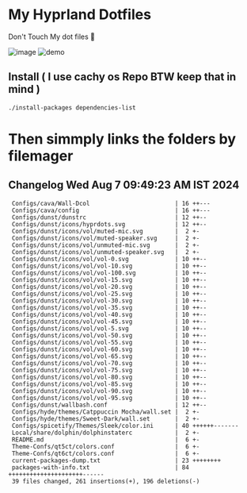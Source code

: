 # My Hyprland Dotfiles
  Don't Touch My dot files 🙂
 

  ![image](https://github.com/ALEX5402/dotfiles/assets/76860596/2fbe6020-4d76-4cf7-b052-58ff43cda405)
  ![demo](https://github.com/ALEX5402/dotfiles/assets/76860596/ff68bba7-e8da-49d3-a716-3ed3d73cfc25)

## Install ( I use cachy os Repo BTW keep that in mind )
``` ./install-packages dependencies-list ```

# Then simmply links the folders by filemager
 
## Changelog Wed Aug  7 09:49:23 AM IST 2024
```
 Configs/cava/Wall-Dcol                        | 16 ++---
 Configs/cava/config                           | 16 ++---
 Configs/dunst/dunstrc                         | 12 ++--
 Configs/dunst/icons/hyprdots.svg              | 12 ++--
 Configs/dunst/icons/vol/muted-mic.svg         |  2 +-
 Configs/dunst/icons/vol/muted-speaker.svg     |  2 +-
 Configs/dunst/icons/vol/unmuted-mic.svg       |  2 +-
 Configs/dunst/icons/vol/unmuted-speaker.svg   |  2 +-
 Configs/dunst/icons/vol/vol-0.svg             | 10 ++--
 Configs/dunst/icons/vol/vol-10.svg            | 10 ++--
 Configs/dunst/icons/vol/vol-100.svg           | 10 ++--
 Configs/dunst/icons/vol/vol-15.svg            | 10 ++--
 Configs/dunst/icons/vol/vol-20.svg            | 10 ++--
 Configs/dunst/icons/vol/vol-25.svg            | 10 ++--
 Configs/dunst/icons/vol/vol-30.svg            | 10 ++--
 Configs/dunst/icons/vol/vol-35.svg            | 10 ++--
 Configs/dunst/icons/vol/vol-40.svg            | 10 ++--
 Configs/dunst/icons/vol/vol-45.svg            | 10 ++--
 Configs/dunst/icons/vol/vol-5.svg             | 10 ++--
 Configs/dunst/icons/vol/vol-50.svg            | 10 ++--
 Configs/dunst/icons/vol/vol-55.svg            | 10 ++--
 Configs/dunst/icons/vol/vol-60.svg            | 10 ++--
 Configs/dunst/icons/vol/vol-65.svg            | 10 ++--
 Configs/dunst/icons/vol/vol-70.svg            | 10 ++--
 Configs/dunst/icons/vol/vol-75.svg            | 10 ++--
 Configs/dunst/icons/vol/vol-80.svg            | 10 ++--
 Configs/dunst/icons/vol/vol-85.svg            | 10 ++--
 Configs/dunst/icons/vol/vol-90.svg            | 10 ++--
 Configs/dunst/icons/vol/vol-95.svg            | 10 ++--
 Configs/dunst/wallbash.conf                   | 12 ++--
 Configs/hyde/themes/Catppuccin Mocha/wall.set |  2 +-
 Configs/hyde/themes/Sweet-Dark/wall.set       |  2 +-
 Configs/spicetify/Themes/Sleek/color.ini      | 40 ++++++-------
 Local/share/dolphin/dolphinstaterc            |  2 +-
 README.md                                     |  6 +-
 Theme-Confs/qt5ct/colors.conf                 |  6 +-
 Theme-Confs/qt6ct/colors.conf                 |  6 +-
 current-packages-dump.txt                     | 23 ++++++++
 packages-with-info.txt                        | 84 +++++++++++++++++++++------
 39 files changed, 261 insertions(+), 196 deletions(-)
```
 
